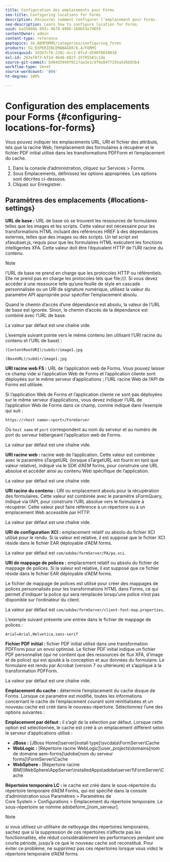 ```yaml
---
title: Configuration des emplacements pour Forms
seo-title: Configuring locations for Forms
description: Découvrez comment configurer l’emplacement pour Forms.
seo-description: Learn how to configure location for Forms.
uuid: ba35888b-492c-4678-890b-160b53e7d659
contentOwner: admin
content-type: reference
geptopics: SG_AEMFORMS/categories/configuring_forms
products: SG_EXPERIENCEMANAGER/6.4/FORMS
discoiquuid: 3d2b7cfb-228c-4cc2-8fcd-d500f0010010
exl-id: 283ef073-b71d-4b48-882f-15f05581c1de
source-git-commit: bd94d3949f0117aa3e1c9f0e84f7293a5d6b03b4
workflow-type: tm+mt
source-wordcount: '804'
ht-degree: 100%

---
```


# Configuration des emplacements pour Forms {#configuring-locations-for-forms}

Vous pouvez indiquer les emplacements URL, URI et fichier des attributs, tels que la racine Web, l’emplacement des formulaires à récupérer et le fichier PDF initial utilisé dans les transformations PDFForm et l’emplacement du cache.

1. Dans la console d’administration, cliquez sur Services > Forms.
1. Sous Emplacements, définissez les options appropriées. Les options sont décrites ci-dessous.
1. Cliquez sur Enregistrer.

## Paramètres des emplacements {#locations-settings}

**URL de base :** URL de base où se trouvent les ressources de formulaires telles que les images et les scripts. Cette valeur est nécessaire pour les transformations HTML incluant des références HREF à des dépendances externes, telles que des images ou des scripts. Un tel script est xfasubset.js, requis pour que les formulaires HTML exécutent les fonctions intelligentes XFA. Cette valeur doit être l’équivalent HTTP de l’URI racine du contenu.

>[!NOTE]
>
>l’URL de base ne prend en charge que les protocoles HTTP ou référentiels. Elle ne prend pas en charge les protocoles tels que file:///. Si vous devez accéder à une ressource telle qu’une feuille de style en cascade personnalisée ou un URI de signature numérique, utilisez la valeur du paramètre API appropriée pour spécifier l’emplacement absolu.

Quand le chemin d’accès d’une dépendance est absolu, la valeur de l’URL de base est ignorée. Sinon, le chemin d’accès de la dépendance est combiné avec l’URL de base.

La valeur par défaut est une chaîne vide.

L’exemple suivant pointe vers le même contenu (en utilisant l’URI racine du contenu et l’URL de base) :

`(ContentRootURI)/subdir/image1.jpg`

`(BaseURL)/subdir/image1.jpg`

**URI racine web FS :** URL de l’application web de Forms. Vous pouvez laisser ce champ vide si l’application Web de Forms et l’application cliente sont déployées sur le même serveur d’applications ; l’URL racine Web de l’API de Forms est utilisée.

Si l’application Web de Forms et l’application cliente ne sont pas déployées sur le même serveur d’applications, vous devez indiquer l’URL de l’application Web de Forms dans ce champ, comme indiqué dans l’exemple qui suit :

`https://<host name>:<port>/FormServer`

Où `host name` et `port` correspondent au nom du serveur et au numéro de port du serveur hébergeant l’application web de Forms.

La valeur par défaut est une chaîne vide.

**URI racine web :** racine web de l’application. Cette valeur est combinée avec le paramètre sTargetURL (lorsque sTargetURL est fourni en tant que valeur relative), indiqué via le SDK d’AEM forms, pour construire une URL absolue et accéder ainsi au contenu Web spécifique de l’application.

La valeur par défaut est une chaîne vide.

**URI racine du contenu :** URI ou emplacement absolu pour la récupération des formulaires. Cette valeur est combinée avec le paramètre sFormQuery, indiqué via l’API, pour construire l’URL absolue vers le formulaire à récupérer. Cette valeur peut faire référence à un répertoire ou à un emplacement Web accessible par HTTP.

La valeur par défaut est une chaîne vide.

**URI de configuration XCI :** emplacement relatif ou absolu du fichier XCI utilisé pour le rendu. Si la valeur est relative, il est supposé que le fichier XCI réside dans le fichier EAR déployable d’AEM forms.

La valeur par défaut est `com/adobe/formServer/PA/pa.xci`.

**URI de mappage de polices :** emplacement relatif ou absolu du fichier de mappage de polices. Si la valeur est relative, il est supposé que ce fichier réside dans le fichier EAR déployable d’AEM forms.

Le fichier de mappage de polices est utilisé pour créer des mappages de polices personnalisés pour les transformations HTML dans Forms, ce qui permet d’indiquer la police qui sera remplacée lorsqu’une police n’est pas disponible sur l’ordinateur du client.

La valeur par défaut est `com/adobe/formServer/client-font-map.properties`.

L’exemple suivant présente une entrée dans le fichier de mappage de polices :

`Arial=Arial,Helvetica,sans-serif`

**Fichier PDF initial :** fichier PDF initial utilisé dans une transformation PDFForm pour un envoi optimisé. Le fichier PDF initial indique un fichier PDF personnalisé (qui ne contient que des ressources de flux XFA, d’image et de police) qui est ajouté à la conception et aux données du formulaire. Le formulaire est rendu par Acrobat (version 7 ou ultérieure) et s’applique à la transformation PDFForm.

La valeur par défaut est une chaîne vide.

**Emplacement du cache :** détermine l’emplacement du cache disque de Forms. Lorsque ce paramètre est modifié, toutes les informations concernant le cache de l’emplacement courant sont réinitialisées et un nouveau cache est créé dans le nouveau répertoire. Sélectionnez l’une des options suivantes :

**Emplacement par défaut :** il s’agit de la sélection par défaut. Lorsque cette option est sélectionnée, le cache est créé à un emplacement différent selon le serveur d’applications utilisé :

* **JBoss :** [JBoss Home]\server\[install type]\svcdata\FormServer\Cache
* **WebLogic :** [Répertoire racine WebLogic]\user_projects\domains\[nom de domaine aem-forms]\adobe\[nom du serveur forms]\FormServer\Cache
* **WebSphere :** [Répertoire racine IBM]\WebSphere\AppServer\installedApps\adobe\server1\FormServer\Cache

**Répertoire temporaire LC :** le cache est créé dans le sous-répertoire du répertoire temporaire dʼAEM Forms, qui est spécifié dans la console dʼadministration sous Paramètres > Paramètres de Core System > Configurations > Emplacement du répertoire temporaire. Le sous-répertoire se nomme adobeform_[nom_serveur].

>[!NOTE]
>
>si vous utilisez un utilitaire de nettoyage des répertoires temporaires, sachez que si la suppression de ces répertoires n’affecte pas les fonctionnalités, elle réduit considérablement les performances pendant une courte période, jusqu’à ce que le nouveau cache soit reconstitué. Pour éviter ce problème, ne supprimez pas ces répertoires lorsque vous videz le répertoire temporaire d’AEM forms.
